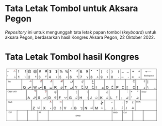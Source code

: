 # Tata Letak Tombol untuk Aksara Pegon

*Repository* ini untuk mengunggah tata letak papan tombol (*keyboard*) untuk aksara Pegon, berdasarkan hasil Kongres Aksara Pegon, 22 Oktober 2022.

# Tata Letak Tombol hasil Kongres

![Layout Keyboard](./images/layout-keyboard-pegon.png)